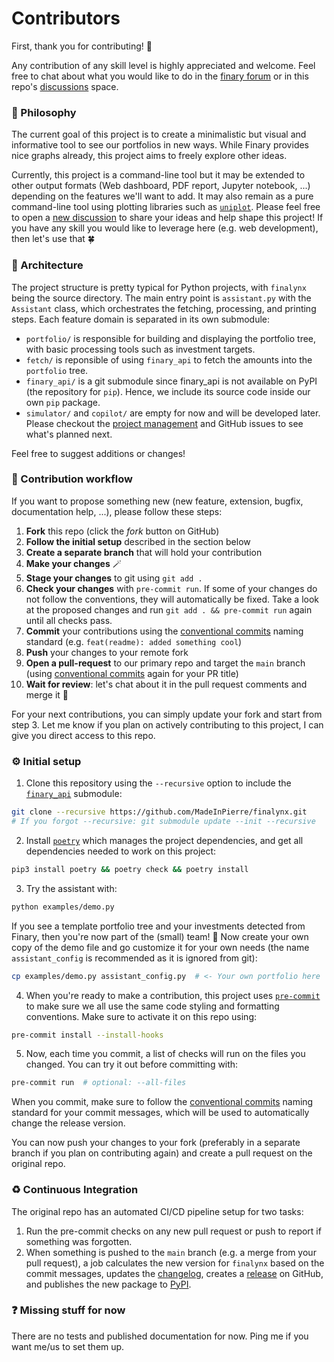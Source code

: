 # Contributors
First, thank you for contributing! 💝

Any contribution of any skill level is highly appreciated and welcome. Feel free to chat about what you would like to do in the [finary forum](TODO) or in this repo's [discussions](https://github.com/MadeInPierre/finalynx/discussions/new/choose) space.

### 🤔 Philosophy
The current goal of this project is to create a minimalistic but visual and informative tool to see our portfolios in new ways. While Finary provides nice graphs already, this project aims to freely explore other ideas.

Currently, this project is a command-line tool but it may be extended to other output formats (Web dashboard, PDF report, Jupyter notebook, ...) depending on the features we'll want to add. It may also remain as a pure command-line tool using plotting libraries such as [`uniplot`](https://github.com/olavolav/uniplot). Please feel free to open a [new discussion](https://github.com/MadeInPierre/finalynx/discussions/new/choose) to share your ideas and help shape this project! If you have any skill you would like to leverage here (e.g. web development), then let's use that 🍀

### 🔧 Architecture
The project structure is pretty typical for Python projects, with `finalynx` being the source directory. The main entry point is `assistant.py` with the `Assistant` class, which orchestrates the fetching, processing, and printing steps. Each feature domain is separated in its own submodule:
  - `portfolio/` is responsible for building and displaying the portfolio tree, with basic processing tools such as investment targets.
  - `fetch/` is reponsible of using `finary_api` to fetch the amounts into the `portfolio` tree.
  - `finary_api/` is a git submodule since finary_api is not available on PyPI (the repository for `pip`). Hence, we include its source code inside our own `pip` package.
  - `simulator/` and `copilot/` are empty for now and will be developed later. Please checkout the [project management](https://github.com/users/MadeInPierre/projects/4) and GitHub issues to see what's planned next.

Feel free to suggest additions or changes!

### 🌊 Contribution workflow
If you want to propose something new (new feature, extension, bugfix, documentation help, ...), please follow these steps:
1. **Fork** this repo (click the _fork_ button on GitHub)
2. **Follow the initial setup** described in the section below
3. **Create a separate branch** that will hold your contribution
4. **Make your changes** 🪄
5. **Stage your changes** to git using `git add .`
6. **Check your changes** with `pre-commit run`. If some of your changes do not follow the conventions, they will automatically be fixed. Take a look at the proposed changes and run `git add . && pre-commit run` again until all checks pass.
7. **Commit** your contributions using the [conventional commits](https://www.conventionalcommits.org/en/v1.0.0/) naming standard (e.g. `feat(readme): added something cool`)
8. **Push** your changes to your remote fork
9. **Open a pull-request** to our primary repo and target the `main` branch (using [conventional commits](https://www.conventionalcommits.org/en/v1.0.0/) again for your PR title)
10. **Wait for review**: let's chat about it in the pull request comments and merge it 🎉

For your next contributions, you can simply update your fork and start from step 3. Let me know if you plan on actively contributing to this project, I can give you direct access to this repo.

### ⚙️ Initial setup
1. Clone this repository using the `--recursive` option to include the [`finary_api`](https://github.com/lasconic/finary) submodule:
```sh
git clone --recursive https://github.com/MadeInPierre/finalynx.git
# If you forgot --recursive: git submodule update --init --recursive
```
2. Install [`poetry`](https://python-poetry.org/) which manages the project dependencies, and get all dependencies needed to work on this project:
```sh
pip3 install poetry && poetry check && poetry install
```
3. Try the assistant with:
```sh
python examples/demo.py
```
If you see a template portfolio tree and your investments detected from Finary, then you're now part of the (small) team! 🎉 Now create your own copy of the demo file and go customize it for your own needs (the name `assistant_config` is recommended as it is ignored from git):
```sh
cp examples/demo.py assistant_config.py  # <- Your own portfolio here
```
4. When you're ready to make a contribution, this project uses [`pre-commit`](https://pre-commit.com) to make sure we all use the same code styling and formatting conventions. Make sure to activate it on this repo using:
```sh
pre-commit install --install-hooks
```
5. Now, each time you commit, a list of checks will run on the files you changed. You can try it out before committing with:
```sh
pre-commit run  # optional: --all-files
```

When you commit, make sure to follow the [conventional commits](https://www.conventionalcommits.org/en/v1.0.0/) naming standard for your commit messages, which will be used to automatically change the release version.

You can now push your changes to your fork (preferably in a separate branch if you plan on contributing again) and create a pull request on the original repo.

### ♻️ Continuous Integration
The original repo has an automated CI/CD pipeline setup for two tasks:
1. Run the pre-commit checks on any new pull request or push to report if something was forgotten.
2. When something is pushed to the `main` branch (e.g. a merge from your pull request), a job calculates the new version for `finalynx` based on the commit messages, updates the [changelog](https://github.com/MadeInPierre/finalynx/blob/main/CHANGELOG.md), creates a [release](https://github.com/MadeInPierre/finalynx/releases) on GitHub, and publishes the new package to [PyPI](https://pypi.org/project/finalynx/).

### ❓ Missing stuff for now
There are no tests and published documentation for now. Ping me if you want me/us to set them up.

